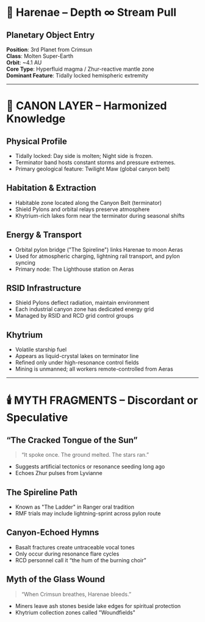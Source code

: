 
# 🌋 Harenae – Depth ∞ Stream Pull

## Planetary Object Entry
**Position**: 3rd Planet from Crimsun  
**Class**: Molten Super-Earth  
**Orbit**: ~4.1 AU  
**Core Type**: Hyperfluid magma / Zhur-reactive mantle zone  
**Dominant Feature**: Tidally locked hemispheric extremity

---

# 🔭 CANON LAYER – Harmonized Knowledge

## Physical Profile
- Tidally locked: Day side is molten; Night side is frozen.
- Terminator band hosts constant storms and pressure extremes.
- Primary geological feature: Twilight Maw (global canyon belt)

## Habitation & Extraction
- Habitable zone located along the Canyon Belt (terminator)
- Shield Pylons and orbital relays preserve atmosphere
- Khytrium-rich lakes form near the terminator during seasonal shifts

## Energy & Transport
- Orbital pylon bridge ("The Spireline") links Harenae to moon Aeras
- Used for atmospheric charging, lightning rail transport, and pylon syncing
- Primary node: The Lighthouse station on Aeras

## RSID Infrastructure
- Shield Pylons deflect radiation, maintain environment
- Each industrial canyon zone has dedicated energy grid
- Managed by RSID and RCD grid control groups

## Khytrium
- Volatile starship fuel
- Appears as liquid-crystal lakes on terminator line
- Refined only under high-resonance control fields
- Mining is unmanned; all workers remote-controlled from Aeras

---

# 🕯️ MYTH FRAGMENTS – Discordant or Speculative

## “The Cracked Tongue of the Sun”
> “It spoke once. The ground melted. The stars ran.”
- Suggests artificial tectonics or resonance seeding long ago
- Echoes Zhur pulses from Lyvianne

## The Spireline Path
- Known as "The Ladder" in Ranger oral tradition
- RMF trials may include lightning-sprint across pylon route

## Canyon-Echoed Hymns
- Basalt fractures create untraceable vocal tones
- Only occur during resonance flare cycles
- RCD personnel call it “the hum of the burning choir”

## Myth of the Glass Wound
> “When Crimsun breathes, Harenae bleeds.”
- Miners leave ash stones beside lake edges for spiritual protection
- Khytrium collection zones called "Woundfields"
